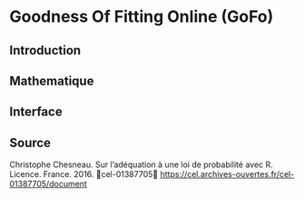 # Goodness Of Fitting Online (GoFo)

## Introduction

## Mathematique

## Interface

## Source
Christophe Chesneau. Sur l’adéquation à une loi de probabilité avec R. Licence. France. 2016.
￿cel-01387705￿ https://cel.archives-ouvertes.fr/cel-01387705/document
